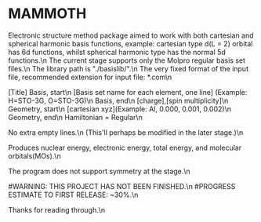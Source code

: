 # MAMMOTH
Electronic structure method package aimed to work with both cartesian and spherical harmonic basis functions, example: cartesian type d(L = 2) orbital has 6d functions, whilst spherical harmonic type has the normal 5d functions.\n
The current stage supports only the Molpro regular basis set files.\n
The library path is "./basislib/".\n
The very fixed format of the input file, recommended extension for input file: *.com\n


[Title]
Basis, start\n
[Basis set name for each element, one line] (Example: H=STO-3G, O=STO-3G)\n
Basis, end\n
[charge],[spin multiplicity]\n
Geometry, start\n
[cartesian xyz](Example: Al, 0.000, 0.001, 0.002)\n
Geometry, end\n
Hamiltonian = Regular\n


No extra empty lines.\n
(This'll perhaps be modified in the later stage.)\n

Produces nuclear energy, electronic energy, total energy, and molecular orbitals(MOs).\n

The program does not support symmetry at the stage.\n

#WARNING: THIS PROJECT HAS NOT BEEN FINISHED.\n
#PROGRESS ESTIMATE TO FIRST RELEASE: ~30%.\n

Thanks for reading through.\n
